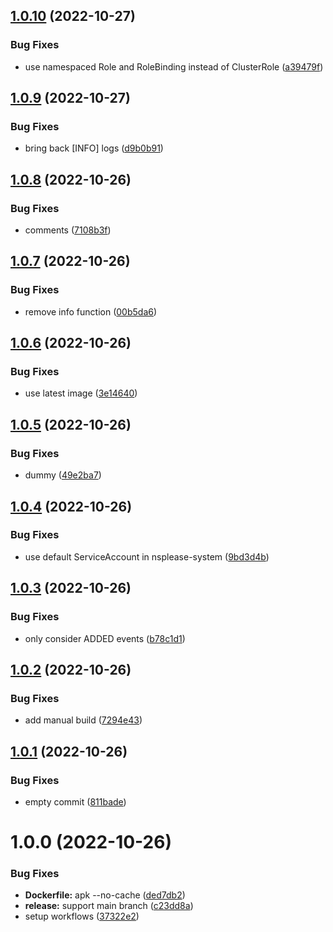 ## [1.0.10](https://github.com/SocialGouv/nsplease/compare/v1.0.9...v1.0.10) (2022-10-27)


### Bug Fixes

* use namespaced Role and RoleBinding instead of ClusterRole ([a39479f](https://github.com/SocialGouv/nsplease/commit/a39479ff7b4e99151f84e6f03e8fa7e5363ca25a))

## [1.0.9](https://github.com/SocialGouv/nsplease/compare/v1.0.8...v1.0.9) (2022-10-27)


### Bug Fixes

* bring back [INFO] logs ([d9b0b91](https://github.com/SocialGouv/nsplease/commit/d9b0b91d070e1abe670bb5fe6bdc9cbe1b7cbb2c))

## [1.0.8](https://github.com/SocialGouv/nsplease/compare/v1.0.7...v1.0.8) (2022-10-26)


### Bug Fixes

* comments ([7108b3f](https://github.com/SocialGouv/nsplease/commit/7108b3f7863e1bb575bfb7d6d7d8421f5e3841bc))

## [1.0.7](https://github.com/SocialGouv/nsplease/compare/v1.0.6...v1.0.7) (2022-10-26)


### Bug Fixes

* remove info function ([00b5da6](https://github.com/SocialGouv/nsplease/commit/00b5da636b99805ef98b98342a490521ae32b9ac))

## [1.0.6](https://github.com/SocialGouv/nsplease/compare/v1.0.5...v1.0.6) (2022-10-26)


### Bug Fixes

* use latest image ([3e14640](https://github.com/SocialGouv/nsplease/commit/3e146401a4a440b56ecb95e588d18fccbbe09250))

## [1.0.5](https://github.com/SocialGouv/nsplease/compare/v1.0.4...v1.0.5) (2022-10-26)


### Bug Fixes

* dummy ([49e2ba7](https://github.com/SocialGouv/nsplease/commit/49e2ba75e37dbe0c121e657404922af191ac7a4b))

## [1.0.4](https://github.com/SocialGouv/nsplease/compare/v1.0.3...v1.0.4) (2022-10-26)


### Bug Fixes

* use default ServiceAccount in nsplease-system ([9bd3d4b](https://github.com/SocialGouv/nsplease/commit/9bd3d4bed0fdd0e8ee8d87e267738b10ebb60943))

## [1.0.3](https://github.com/SocialGouv/nsplease/compare/v1.0.2...v1.0.3) (2022-10-26)


### Bug Fixes

* only consider ADDED events ([b78c1d1](https://github.com/SocialGouv/nsplease/commit/b78c1d18d87d9e5503c4106e27ebf0b986d44acb))

## [1.0.2](https://github.com/SocialGouv/nsplease/compare/v1.0.1...v1.0.2) (2022-10-26)


### Bug Fixes

* add manual build ([7294e43](https://github.com/SocialGouv/nsplease/commit/7294e43b2def2a7f0d9752baa21ed721c7856e67))

## [1.0.1](https://github.com/SocialGouv/nsplease/compare/v1.0.0...v1.0.1) (2022-10-26)


### Bug Fixes

* empty commit ([811bade](https://github.com/SocialGouv/nsplease/commit/811badee8e61769af20a45903eecaa9497ae4056))

# 1.0.0 (2022-10-26)


### Bug Fixes

* **Dockerfile:** apk --no-cache ([ded7db2](https://github.com/SocialGouv/nsplease/commit/ded7db2773ee8b721de914e2e60c755a66979817))
* **release:** support main branch ([c23dd8a](https://github.com/SocialGouv/nsplease/commit/c23dd8aa87da8e42527c466f47a8c2fb93a7e5ca))
* setup workflows ([37322e2](https://github.com/SocialGouv/nsplease/commit/37322e2d5c72ae8768fa0961fa1aad12e72a4ddc))

